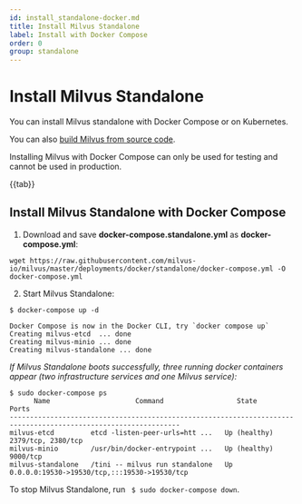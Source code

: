 ```yaml
---
id: install_standalone-docker.md
title: Install Milvus Standalone
label: Install with Docker Compose
order: 0
group: standalone
---
```


# Install Milvus Standalone
You can install Milvus standalone with Docker Compose or on Kubernetes.

You can also [build Milvus from source code](https://github.com/milvus-io/milvus#to-start-developing-milvus).

<div class="alert note">
Installing Milvus with Docker Compose can only be used for testing and cannot be used in production.
</div>

{{tab}}


## Install Milvus Standalone with Docker Compose


1. Download and save **docker-compose.standalone.yml** as **docker-compose.yml**:

```
wget https://raw.githubusercontent.com/milvus-io/milvus/master/deployments/docker/standalone/docker-compose.yml -O docker-compose.yml
```

2. Start Milvus Standalone:

```shell
$ docker-compose up -d
```

```text
Docker Compose is now in the Docker CLI, try `docker compose up`
Creating milvus-etcd  ... done
Creating milvus-minio ... done
Creating milvus-standalone ... done
```

*If Milvus Standalone boots successfully, three running docker containers appear (two infrastructure services and one Milvus service):* 

```
$ sudo docker-compose ps
      Name                     Command                  State                          Ports
----------------------------------------------------------------------------------------------------------------
milvus-etcd         etcd -listen-peer-urls=htt ...   Up (healthy)   2379/tcp, 2380/tcp
milvus-minio        /usr/bin/docker-entrypoint ...   Up (healthy)   9000/tcp
milvus-standalone   /tini -- milvus run standalone   Up             0.0.0.0:19530->19530/tcp,:::19530->19530/tcp
```


<div class="alert note">
To stop Milvus Standalone, run <code> $ sudo docker-compose down</code>.
</div>
